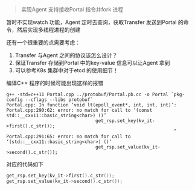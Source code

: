 >实现Agent 支持接收Portal 指令并fork 进程

暂时不实现watch 功能，Agent 定时去查询，获取Transfer 发送到Portal 的命令，然后实现多线程进程的创建

还有一个很重要的点需要考虑：

1. Transfer 与Agent 之间的协议该怎么设计？
2. 保证Transfer 存储到Portal 中的key-value 信息可以让Agent 拿到
3. 可以参考K8s 集群中对于etcd 的使用细节！

编译C++ 程序的时候可能出现这样的报错

```
g++ -std=c++11 Portal.cpp ../protobuf/Portal.pb.cc -o Portal `pkg-config --cflags --libs protobuf`
Portal.cpp: In function ‘void lt(epoll_event*, int, int, int)’:
Portal.cpp:290:62: error: no match for call to ‘(const std::__cxx11::basic_string<char>) ()’
                                 get_rsp.set_key(kv_it->first().c_str());
                                                              ^
Portal.cpp:291:65: error: no match for call to ‘(std::__cxx11::basic_string<char>) ()’
                                 get_rsp.set_value(kv_it->second().c_str());
```

对应的代码如下

```c++
get_rsp.set_key(kv_it->first().c_str());
get_rsp.set_value(kv_it->second().c_str());
```

